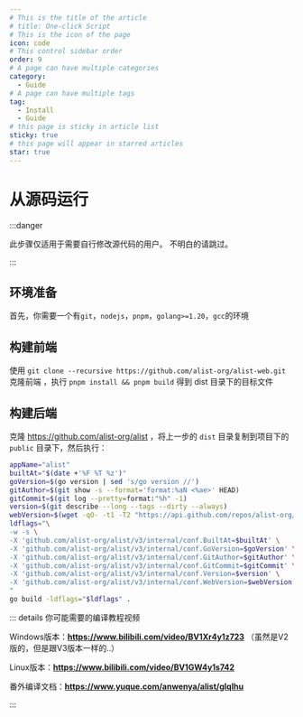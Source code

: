 ```yaml
---
# This is the title of the article
# title: One-click Script
# This is the icon of the page
icon: code
# This control sidebar order
order: 9
# A page can have multiple categories
category:
  - Guide
# A page can have multiple tags
tag:
  - Install
  - Guide
# this page is sticky in article list
sticky: true
# this page will appear in starred articles
star: true
---
```


# 从源码运行

:::danger

此步骤仅适用于需要自行修改源代码的用户。 不明白的请跳过。

:::

## **环境准备**

首先，你需要一个有`git`，`nodejs`，`pnpm`，`golang>=1.20`，`gcc`的环境

## **构建前端**

使用 `git clone --recursive https://github.com/alist-org/alist-web.git` 克隆前端 ，执行 `pnpm install && pnpm build` 得到 dist 目录下的目标文件

## **构建后端**

克隆 https://github.com/alist-org/alist ，将上一步的 `dist` 目录复制到项目下的 `public` 目录下，然后执行：

```bash
appName="alist"
builtAt="$(date +'%F %T %z')"
goVersion=$(go version | sed 's/go version //')
gitAuthor=$(git show -s --format='format:%aN <%ae>' HEAD)
gitCommit=$(git log --pretty=format:"%h" -1)
version=$(git describe --long --tags --dirty --always)
webVersion=$(wget -qO- -t1 -T2 "https://api.github.com/repos/alist-org/alist-web/releases/latest" | grep "tag_name" | head -n 1 | awk -F ":" '{print $2}' | sed 's/\"//g;s/,//g;s/ //g')
ldflags="\
-w -s \
-X 'github.com/alist-org/alist/v3/internal/conf.BuiltAt=$builtAt' \
-X 'github.com/alist-org/alist/v3/internal/conf.GoVersion=$goVersion' \
-X 'github.com/alist-org/alist/v3/internal/conf.GitAuthor=$gitAuthor' \
-X 'github.com/alist-org/alist/v3/internal/conf.GitCommit=$gitCommit' \
-X 'github.com/alist-org/alist/v3/internal/conf.Version=$version' \
-X 'github.com/alist-org/alist/v3/internal/conf.WebVersion=$webVersion' \
"
go build -ldflags="$ldflags" .
```







::: details 你可能需要的编译教程视频

Windows版本：**https://www.bilibili.com/video/BV1Xr4y1z723**
（虽然是V2版的，但是跟V3版本一样的..）

Linux版本：**https://www.bilibili.com/video/BV1GW4y1s742**

番外编译文档：**https://www.yuque.com/anwenya/alist/glqlhu**

::: 
